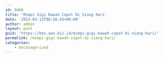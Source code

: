 ```yaml
---
id: 9408
title: 'Mimpi Gigi Bawah Copot Di Siang Hari'
date: '2023-03-13T08:58:43+00:00'
author: admin
layout: post
guid: 'https://bos.awn.biz.id/mimpi-gigi-bawah-copot-di-siang-hari/'
permalink: /mimpi-gigi-bawah-copot-di-siang-hari/
categories:
    - Uncategorized
---
```


